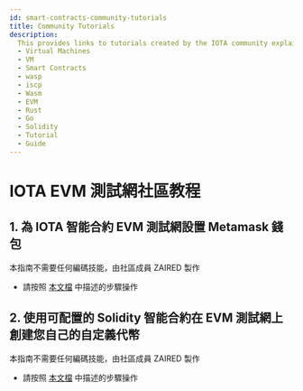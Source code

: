 ```yaml
---
id: smart-contracts-community-tutorials
title: Community Tutorials
description:
  This provides links to tutorials created by the IOTA community explaining usage of the IOTA Smart Contracts
  - Virtual Machines
  - VM
  - Smart Contracts
  - wasp
  - iscp
  - Wasm
  - EVM
  - Rust
  - Go
  - Solidity
  - Tutorial
  - Guide
---
```


# IOTA EVM 測試網社區教程

## 1. 為 IOTA 智能合約 EVM 測試網設置 Metamask 錢包

本指南不需要任何編碼技能，由社區成員 ZAIRED 製作

- 請按照 [本文檔](https://iotaguide.notion.site/Setting-up-Metamask-for-IOTA-smart-contracts-fa52b6d49f3446e5947f8f37606c82cc) 中描述的步驟操作 

## 2. 使用可配置的 Solidity 智能合約在 EVM 測試網上創建您自己的自定義代幣

本指南不需要任何編碼技能，由社區成員 ZAIRED 製作

- 請按照 [本文檔](https://iotaguide.notion.site/Creating-your-own-token-on-IOTA-smart-contracts-using-Solidity-No-programming-required-d61aeff320324f2a9cb76c620aa0ace4) 中描述的步驟操作
